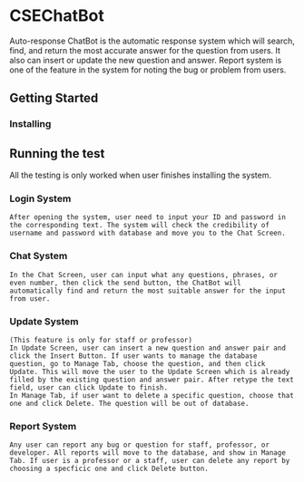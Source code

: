 # CSEChatBot
Auto-response ChatBot is the automatic response system which will search, find, and return the most accurate answer for the question from users. It also can insert or update the new question and answer. Report system is one of the feature in the system for noting the bug or problem from users.
## Getting Started
### Installing
## Running the test
All the testing is only worked when user finishes installing the system.
### Login System
```
After opening the system, user need to input your ID and password in the corresponding text. The system will check the credibility of username and password with database and move you to the Chat Screen.
```
### Chat System
```
In the Chat Screen, user can input what any questions, phrases, or even number, then click the send button, the ChatBot will automatically find and return the most suitable answer for the input from user.
```
### Update System
```
(This feature is only for staff or professor)
In Update Screen, user can insert a new question and answer pair and click the Insert Button. If user wants to manage the database question, go to Manage Tab, choose the question, and then click Update. This will move the user to the Update Screen which is already filled by the existing question and answer pair. After retype the text field, user can click Update to finish.
In Manage Tab, if user want to delete a specific question, choose that one and click Delete. The question will be out of database.
```
### Report System
```
Any user can report any bug or question for staff, professor, or developer. All reports will move to the database, and show in Manage Tab. If user is a professor or a staff, user can delete any report by choosing a specficic one and click Delete button.
```
